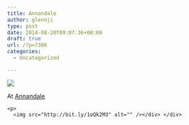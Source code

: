 ```yaml
---
title: Annandale
author: glennji
type: post
date: 2014-08-20T09:07:36+00:00
draft: true
url: /?p=7386
categories:
  - Uncategorized

---
```

<div>
  <img src='https://irs3.4sqi.net/img/general/original/5188625_zjJJ47hA4-1aemeKLFM1KodN650yAWQWCq8ope4IuG0.jpg' style='max-width:600px;' /></p> 
  
  <div>
    At <a href="http://4sq.com/9jAjg3">Annandale</a></p> 
    
    <p>
      <img src="http://bit.ly/1oQk2M3" alt="" /></div> </div>
